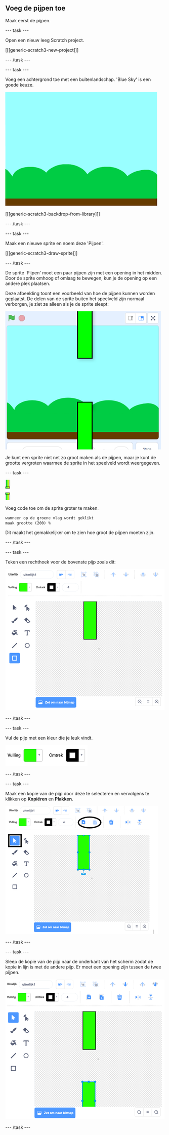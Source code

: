 ## Voeg de pijpen toe

Maak eerst de pijpen.

--- task ---

Open een nieuw leeg Scratch project.

[[[generic-scratch3-new-project]]]

--- /task ---

--- task ---

Voeg een achtergrond toe met een buitenlandschap. 'Blue Sky' is een goede keuze.

![schermafbeelding](images/flappy-stage.png)

[[[generic-scratch3-backdrop-from-library]]]

--- /task ---

--- task ---

Maak een nieuwe sprite en noem deze 'Pijpen'.

[[[generic-scratch3-draw-sprite]]]

--- /task ---

De sprite 'Pijpen' moet een paar pijpen zijn met een opening in het midden. Door de sprite omhoog of omlaag te bewegen, kun je de opening op een andere plek plaatsen.

Deze afbeelding toont een voorbeeld van hoe de pijpen kunnen worden geplaatst. De delen van de sprite buiten het speelveld zijn normaal verborgen, je ziet ze alleen als je de sprite sleept:

![schermafbeelding](images/flappy-pipes-position.png)

Je kunt een sprite niet net zo groot maken als de pijpen, maar je kunt de grootte vergroten waarmee de sprite in het speelveld wordt weergegeven.

--- task ---

![pijpen sprite](images/pipes-sprite.png)

Voeg code toe om de sprite groter te maken.

```blocks3
wanneer op de groene vlag wordt geklikt
maak grootte (200) %
```

Dit maakt het gemakkelijker om te zien hoe groot de pijpen moeten zijn.

--- /task ---

--- task ---

Teken een rechthoek voor de bovenste pijp zoals dit:

![rechthoek voor de pijp](images/flappy-pipes-rectangle.png)

--- /task ---

--- task ---

Vul de pijp met een kleur die je leuk vindt.

![vul de rechthoek](images/flappy-pipes-fill-rectangle.png)

--- /task ---

--- task ---

Maak een kopie van de pijp door deze te selecteren en vervolgens te klikken op **Kopiëren** en **Plakken**.

![pijp kopiëren en plakken](images/flappy-pipes-duplicate1-annotated.png)

--- /task ---

--- task ---

Sleep de kopie van de pijp naar de onderkant van het scherm zodat de kopie in lijn is met de andere pijp. Er moet een opening zijn tussen de twee pijpen.

![schermafbeelding](images/flappy-pipes-duplicate2.png)

--- /task ---